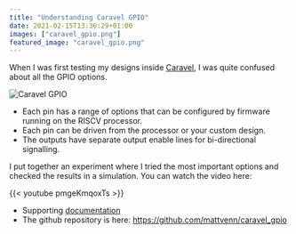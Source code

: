 ```yaml
---
title: "Understanding Caravel GPIO"
date: 2021-02-15T13:36:29+01:00
images: ["caravel_gpio.png"]
featured_image: "caravel_gpio.png"
---
```


When I was first testing my designs inside [Caravel](/terminology/shuttle#caravel), I was quite confused about all the GPIO options.

![Caravel GPIO](/caravel_gpio.png)

* Each pin has a range of options that can be configured by firmware running on the RISCV processor.
* Each pin can be driven from the processor or your custom design.
* The outputs have separate output enable lines for bi-directional signalling.

I put together an experiment where I tried the most important options and checked the results in a simulation. You can watch the video here:

{{< youtube pmgeKmqoxTs >}}

* Supporting [documentation](https://docs.google.com/document/d/1l8JvyWgmqLUiq--4obh6iiVnrIt9EOC_Huj9r8eRLk4)
* The github repository is here: https://github.com/mattvenn/caravel_gpio
